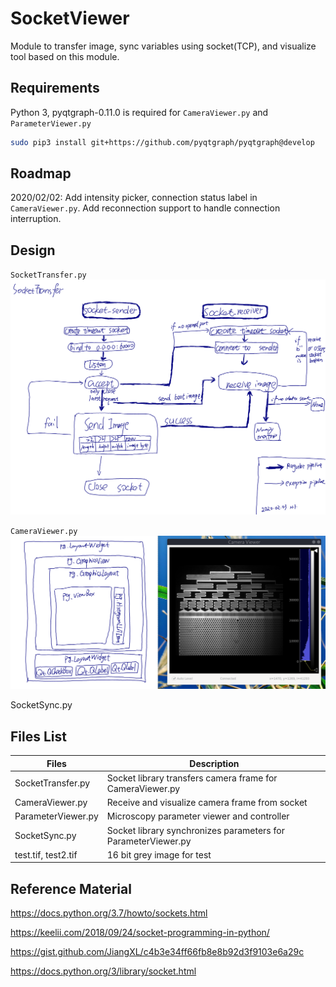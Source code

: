 # SocketViewer
Module to transfer image, sync variables using socket(TCP), and visualize tool
based on this module.

## Requirements
Python 3, pyqtgraph-0.11.0 is required for `CameraViewer.py` and `ParameterViewer.py`

``` bash
sudo pip3 install git+https://github.com/pyqtgraph/pyqtgraph@develop
```

## Roadmap
2020/02/02: Add intensity picker, connection status label in `CameraViewer.py`.
Add reconnection support to handle connection interruption.

## Design 

`SocketTransfer.py`
![SocketTransfer Logic](doc/SocketTransfer-Logic.png)

`CameraViewer.py`
![QtLayout & Window](doc/CameraViewer-Layout.png)

SocketSync.py

## Files List

| Files              | Description
|--------------------|------------------------------------------------
| SocketTransfer.py  | Socket library transfers camera frame for CameraViewer.py
| CameraViewer.py    | Receive and visualize camera frame from socket
| ParameterViewer.py | Microscopy parameter viewer and controller
| SocketSync.py      | Socket library synchronizes parameters for ParameterViewer.py
| test.tif, test2.tif| 16 bit grey image  for test

## Reference Material

https://docs.python.org/3.7/howto/sockets.html

https://keelii.com/2018/09/24/socket-programming-in-python/

https://gist.github.com/JiangXL/c4b3e34ff66fb8e8b92d3f9103e6a29c

https://docs.python.org/3/library/socket.html
